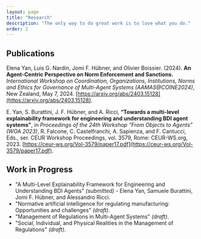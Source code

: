 ```yaml
---
layout: page
title: "Research"
description: "The only way to do great work is to love what you do."
order: 2
---
```




## Publications

Elena Yan, Luis G. Nardin, Jomi F. Hübner, and Olivier Boissier. (2024). **An Agent-Centric Perspective on Norm Enforcement and Sanctions.** *International Workshop on Coordination, Organizations, Institutions, Norms and Ethics for Governance of Multi-Agent Systems (AAMAS@COINE2024)*, New Zealand, May 7, 2024. [https://arxiv.org/abs/2403.15128](https://arxiv.org/abs/2403.15128). 

E. Yan, S. Burattini, J. F. Hübner, and A. Ricci, **“Towards a multi-level explainability framework for engineering and understanding BDI agent systems”**, in *Proceedings of the 24th Workshop “From Objects to Agents” (WOA 2023)*, R. Falcone, C. Castelfranchi, A. Sapienza, and F. Cantucci, Eds., ser. CEUR Workshop Proceedings, vol. 3579, Rome: CEUR-WS.org, 2023. [https://ceur-ws.org/Vol-3579/paper17.pdf](https://ceur-ws.org/Vol-3579/paper17.pdf).

## Work in Progress

- "A Multi-Level Explainability Framework for Engineering and Understanding BDI Agents" _(submitted)_ - Elena Yan, Samuele Burattini, Jomi F. Hübner, and Alessandro Ricci.
- "Normative artificial intelligence for regulating manufacturing: Opportunities and challenges" _(draft)_. 
- "Management of Regulations in Multi-Agent Systems" _(draft)_.
- "Social, Individual, and Physical Realities in the Management of Regulations" _(draft)_.